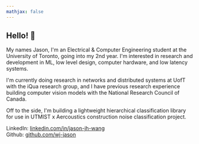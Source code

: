 ```yaml
---
mathjax: false
---
```


## Hello! 👋

My names Jason, I'm an Electrical & Computer Engineering student at the University of Toronto, going into my 2nd year. I'm interested in research and development in ML, low level design, computer hardware, and low latency systems.

I'm currently doing research in networks and distributed systems at UofT with the iQua research group, and I have previous research experience building computer vision models with the National Research Council of Canada. 

Off to the side, I'm building a lightweight hierarchical classification library for use in UTMIST x Aercoustics construction noise classification project.

LinkedIn: [linkedin.com/in/jason-jh-wang](https://www.linkedin.com/in/jason-jh-wang/)\
Github: [github.com/wj-jason](https://www.github.com/wj-jason)